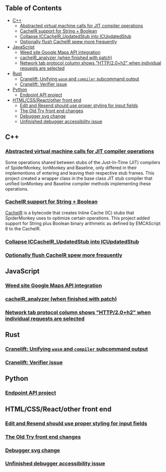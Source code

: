 
## Table of Contents

- [C++]()
  - [Abstracted virtual machine calls for JIT compiler operations]()
  - [CacheIR support for String + Boolean ]()
  - [Collapse ICCacheIR_UpdatedStub into ICUpdatedStub ]()
  - [Optionally flush CacheIR spew more frequently ]()
- [JavaScript]()
  - [Weed site Google Maps API integration]()
  - [cacheIR_analyzer (when finished with patch)]()
  - [Network tab protocol column shows "HTTP/2.0+h2" when individual requests are selected ]()
- [Rust]()
  - [Cranelift: Unifying `wasm` and `compiler` subcommand output]()
  - [Cranelift: Verifier issue]()
- [Python]()
  - [Endpoint API project]()
- [HTML/CSS/React/other front end]()
  - [Edit and Resend should use proper styling for input fields ]()
  - [The Old Try front end changes]()
  - [Debugger svg change]()
  - [Unfinished debugger accessibility issue]()

## C++

### [Abstracted virtual machine calls for JIT compiler operations]()

Some operations shared between stubs of the Just-In-Time (JIT) compilers of 
SpiderMonkey, IonMonkey and Baseline, only differed in their implementions of
entering and leaving their respective stub frames. This project created a wrapper
class in the base class JIT stub compiler that unified IonMonkey and Baseline compiler
methods implementing these operations. 

### [CacheIR support for String + Boolean]()

[CacheIR]() is a bytecode that creates Inline Cache (IC) stubs that SpiderMonkey
uses to optimize certain operations. This project added support for String plus Boolean
binary arithmetic as defined by EMCAScript 6 to the CacheIR.

### [Collapse ICCacheIR_UpdatedStub into ICUpdatedStub]()
### [Optionally flush CacheIR spew more frequently ]()

## JavaScript
### [Weed site Google Maps API integration]()
### [cacheIR_analyzer (when finished with patch)]()
### [Network tab protocol column shows "HTTP/2.0+h2" when individual requests are selected ]()

## Rust
### [Cranelift: Unifying `wasm` and `compiler` subcommand output]()
### [Cranelift: Verifier issue]()

## Python
### [Endpoint API project]()


## HTML/CSS/React/other front end
### [Edit and Resend should use proper styling for input fields ]()
### [The Old Try front end changes]()
### [Debugger svg change]()
### [Unfinished debugger accessibility issue]()


